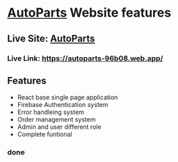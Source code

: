 # [AutoParts](https://autoparts-96b08.web.app/) Website features

## Live Site: [AutoParts](https://autoparts-96b08.web.app/) 

### Live Link: https://autoparts-96b08.web.app/

## Features

* React base single page application
* Firebase Authentication system
* Error handleing system
* Order management system
* Admin and user different role
* Complete funtional 


### done

